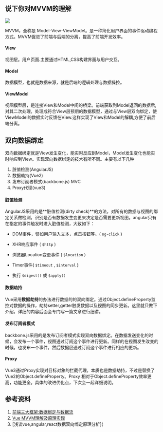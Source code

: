 ## 说下你对MVVM的理解

![](https://p1-jj.byteimg.com/tos-cn-i-t2oaga2asx/gold-user-assets/2019/8/19/16ca75871ec53fba~tplv-t2oaga2asx-watermark.awebp)

MVVM，全称是 Model-View-ViewModel。是一种简化用户界面的事件驱动编程方式。MVVM促进了前端与后端的分离，提高了前端开发效率。

#### View

视图层。用户页面.主要通过HTML,CSS构建界面与用户交互。

#### Model

数据模型，也就是数据来源，就是后端的逻辑处理与数据操控。

#### ViewModel

视图模型层，是连接View和Model中间的桥梁。前端获取到Model返回的数据后,对其二次处理，处理成符合View层预期的数据模型，通过与View层双向绑定，使ViewModel的数据实时反馈在View.这样实现了View和Model的解耦,方便了前后端分离。

## 双向数据绑定

双向数据绑定就是View发生变化，能实时反应到Model，Model发生变化也能实时响应到View。实现双向数据绑定的技术有所不同。主要有以下几种

1. 脏值检测(AngularJS)
2. 数据劫持(Vue2)
3. 发布订阅者模式(backbone.js) MVC
4. Proxy代理(vue3)

#### 脏值检测

AngularJS采用的是**脏值检测(dirty check)**的方法，对所有的数据与视图的绑定关系做检测，识别是否有数据发生变更来决定是否需要更新视图。angular只有在指定的事件触发时进入脏值检测，大致如下：

- DOM事件，譬如用户输入文本，点击按钮等。( `ng-click` )

- XHR响应事件 ( `$http` )
- 浏览器Location变更事件 ( `$location` )
- Timer事件( `$timeout` , `$interval` )
- 执行 `$digest()` 或 `$apply()`

#### 数据劫持

Vue采用**数据劫持**的办法进行数据的的双向绑定。通过Object.defineProperty监控对数据的操作，劫持setter,getter触发数据以及视图的同步更新。这里就只做下介绍，详细的内容后面会专门写一篇文章进行细讲。

#### 发布订阅者模式

backbone.js采用的是发布订阅者模式实现双向数据绑定。在数据发送变化的时候，会发布一个事件，视图通过订阅这个事件进行更新。同样的在视图发生改变的时候，也发布一个事件，然后数据层通过订阅这个事件进行相应的更新。

#### Proxy

Vue3通过Proxy实现对目标对象的拦截代理，本质也是数据劫持，不过是替换了Vue2的Object.defineProperty。Proxy 相对于Object.defineProperty效率更高，功能更全。具体的改进优化点，下次会一起详细说明。



## 参考资料

1.  [前端三大框架:数据绑定与数据流](https://segmentfault.com/a/1190000039253156)
2. [Vue MVVM理解及原理实现](https://juejin.cn/post/6844903929298288647)
3. [浅谈vue,angular,react数据双向绑定原理分析](